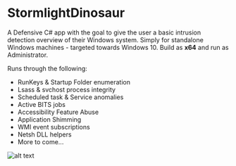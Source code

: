 # StormlightDinosaur
A Defensive C# app with the goal to give the user a basic intrusion detection overview of their Windows system. Simply for standalone Windows machines - targeted towards Windows 10. Build as **x64** and run as Administrator.

Runs through the following:

* RunKeys & Startup Folder enumeration
* Lsass & svchost process integrity
* Scheduled task & Service anomalies
* Active BITS jobs
* Accessibility Feature Abuse
* Application Shimming
* WMI event subscriptions
* Netsh DLL helpers
* More to come...

![alt text](https://rtcrowley.github.io/stdino.png?raw=true "execute")


